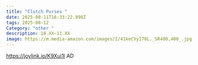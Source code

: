```yaml
---
title: "Clutch Purses "
date: 2025-08-11T16:33:22.898Z
tags: 2025-08-12
Category: "other "
description: 10.XX~11.XX
image: https://m.media-amazon.com/images/I/41keCVyI70L._SR400,400_.jpg
---
```

<!--StartFragment-->

<https://joylink.io/K9Xui1l> AD

<!--EndFragment-->